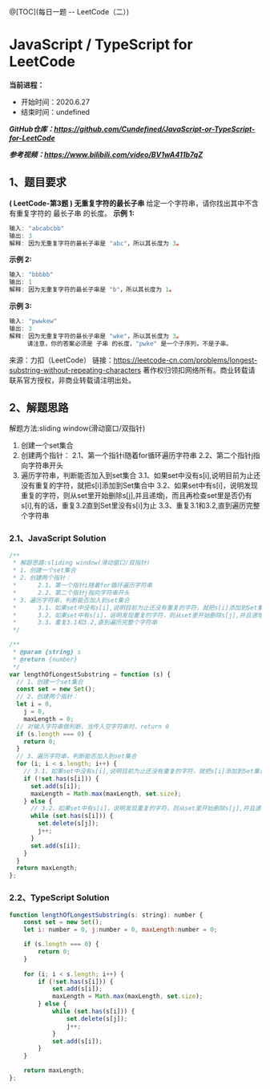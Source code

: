 @[TOC](每日一题 -- LeetCode（二）)

# JavaScript / TypeScript for LeetCode 
**当前进程：**

 - 开始时间：2020.6.27 
 - 结束时间：undefined

***GitHub仓库：https://github.com/Cundefined/JavaScript-or-TypeScript-for-LeetCode***

***参考视频：https://www.bilibili.com/video/BV1wA411b7qZ***

## 1、题目要求
**( LeetCode-第3题 )  无重复字符的最长子串**
      给定一个字符串，请你找出其中不含有重复字符的 最长子串 的长度。
	  **示例 1:**
	  

```javascript
输入: "abcabcbb"
输出: 3 
解释: 因为无重复字符的最长子串是 "abc"，所以其长度为 3。
```
 **示例 2:**
```javascript
输入: "bbbbb"
输出: 1
解释: 因为无重复字符的最长子串是 "b"，所以其长度为 1。
```
 **示例 3:**
```javascript
输入: "pwwkew"
输出: 3
解释: 因为无重复字符的最长子串是 "wke"，所以其长度为 3。
     请注意，你的答案必须是 子串 的长度，"pwke" 是一个子序列，不是子串。
```
来源：力扣（LeetCode）
链接：https://leetcode-cn.com/problems/longest-substring-without-repeating-characters
著作权归领扣网络所有。商业转载请联系官方授权，非商业转载请注明出处。
## 2、解题思路
解题方法:sliding window(滑动窗口/双指针)
 1. 创建一个set集合
 2. 创建两个指针：
 	2.1、第一个指针i随着for循环遍历字符串
 	2.2、第二个指针j指向字符串开头
 3. 遍历字符串，判断能否加入到set集合
 	 3.1、如果set中没有s[i],说明目前为止还没有重复的字符，就把s[i]添加到Set集合中
 	 3.2、如果set中有s[i]，说明发现重复的字符，则从set里开始删除s[j],并且递增j，而且再检查set里是否仍有s[i],有的话，重复3.2直到Set里没有s[i]为止
 	 3.3、重复3.1和3.2,直到遍历完整个字符串


### 2.1、JavaScript Solution

```javascript
/**
 * 解题思路:sliding window(滑动窗口/双指针)
 * 1、创建一个set集合
 * 2、创建两个指针：
 *      2.1、第一个指针i随着for循环遍历字符串
 *      2.2、第二个指针j指向字符串开头
 * 3、遍历字符串，判断能否加入到set集合
 *      3.1、如果set中没有s[i],说明目前为止还没有重复的字符，就把s[i]添加到Set集合中
 *      3.2、如果set中有s[i]，说明发现重复的字符，则从set里开始删除s[j],并且递增j，而且再检查set里是否仍有s[i],有的话，重复3.2直到Set里没有s[i]为止
 *      3.3、重复3.1和3.2,直到遍历完整个字符串
 */

/**
 * @param {string} s
 * @return {number}
 */
var lengthOfLongestSubstring = function (s) {
  // 1、创建一个set集合
  const set = new Set();
  // 2、创建两个指针：
  let i = 0,
    j = 0,
    maxLength = 0;
  // 对输入字符串做判断，当传入空字符串时，return 0
  if (s.length === 0) {
    return 0;
  }
  // 3、遍历字符串，判断能否加入到set集合
  for (i; i < s.length; i++) {
    // 3.1、如果set中没有s[i],说明目前为止还没有重复的字符，就把s[i]添加到Set集合中
    if (!set.has(s[i])) {
      set.add(s[i]);
      maxLength = Math.max(maxLength, set.size);
    } else {
      // 3.2、如果set中有s[i]，说明发现重复的字符，则从set里开始删除s[j],并且递增j，而且再检查set里是否仍有s[i],有的话，重复3.2直到Set里没有s[i]为止
      while (set.has(s[i])) {
        set.delete(s[j]);
        j++;
      }
      set.add(s[i]);
    }
  }
  return maxLength;
};


```


### 2.2、TypeScript Solution

```javascript
function lengthOfLongestSubstring(s: string): number {
    const set = new Set();
    let i: number = 0, j:number = 0, maxLength:number = 0;

    if (s.length === 0) {
        return 0;
    } 
    
    for (i; i < s.length; i++) {
        if (!set.has(s[i])) {
            set.add(s[i]);
            maxLength = Math.max(maxLength, set.size);
        } else {
            while (set.has(s[i])) {
                set.delete(s[j]);
                j++;
            }
            set.add(s[i]);
        }
    }

    return maxLength;
};
```
